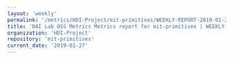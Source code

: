 ```yaml
---
layout: 'weekly'
permalink: '/metrics/HDI-Project/mit-primitives/WEEKLY-REPORT-2019-01-27'
title: 'DAI Lab OSS Metrics Metrics report for mit-primitives | WEEKLY-REPORT-2019-01-27'
organization: 'HDI-Project'
repository: 'mit-primitives'
current_date: '2019-01-27'
---
```

